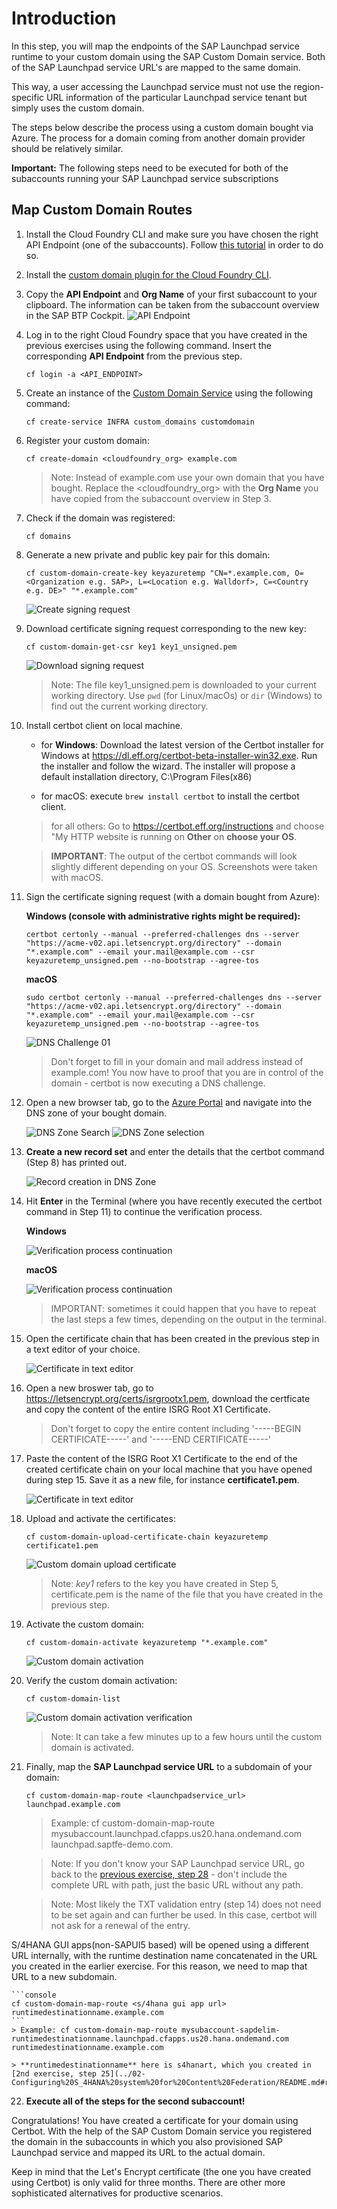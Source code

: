 # Introduction

In this step, you will map the endpoints of the SAP Launchpad service runtime to your custom domain using the SAP Custom Domain service. Both of the SAP Launchpad service URL's are mapped to the same domain. 

This way, a user accessing the Launchpad service must not use the region-specific URL information of the particular Launchpad service tenant but simply uses the custom domain. 

The steps below describe the process using a custom domain bought via Azure. The process for a domain coming from another domain provider should be relatively similar. 

**Important:** The following steps need to be executed for both of the subaccounts running your SAP Launchpad service subscriptions 

## Map Custom Domain Routes

1. Install the Cloud Foundry CLI and make sure you have chosen the right API Endpoint (one of the subaccounts). Follow [this tutorial](https://developers.sap.com/tutorials/cp-cf-download-cli.html) in order to do so. 

2. Install the [custom domain plugin for the Cloud Foundry CLI](https://help.sap.com/viewer/65de2977205c403bbc107264b8eccf4b/Cloud/en-US/9f98dd0fcf9447019f233403f4ca60c1.html). 

3. Copy the **API Endpoint** and **Org Name** of your first subaccount to your clipboard. The information can be taken from the subaccount overview in the SAP BTP Cockpit. 
    ![API Endpoint](./images/00.png)

4. Log in to the right Cloud Foundry space that you have created in the previous exercises using the following command. Insert the corresponding **API Endpoint** from the previous step. 

    ```
    cf login -a <API_ENDPOINT>
    ```

5. Create an instance of the [Custom Domain Service](https://help.sap.com/viewer/product/CUSTOM_DOMAINS/Cloud/en-US) using the following command:

    ```
    cf create-service INFRA custom_domains customdomain
    ```

6. Register your custom domain: 

    ```console
    cf create-domain <cloudfoundry_org> example.com
    ```
    > Note: Instead of example.com use your own domain that you have bought. Replace the <cloudfoundry_org> with the **Org Name** you have copied from the subaccount overview in Step 3. 

7. Check if the domain was registered: 
    ```console
    cf domains
    ```

8. Generate a new private and public key pair for this domain: 
   
    ```console
    cf custom-domain-create-key keyazuretemp "CN=*.example.com, O=<Organization e.g. SAP>, L=<Location e.g. Walldorf>, C=<Country e.g. DE>" "*.example.com"
    ```

    ![Create signing request](./images/01.png)

9.  Download certificate signing request corresponding to the new key:

    ```console
    cf custom-domain-get-csr key1 key1_unsigned.pem
    ```

    ![Download signing request](./images/02.png)

    > Note: The file key1_unsigned.pem is downloaded to your current working directory. Use `pwd` (for Linux/macOs) or `dir` (Windows) to find out the current working directory.

10. Install certbot client on local machine. 

    - for **Windows**: Download the latest version of the Certbot installer for Windows at https://dl.eff.org/certbot-beta-installer-win32.exe. Run the installer and follow the wizard. The installer will propose a default installation directory, C:\Program Files(x86)

    - for macOS: execute ```brew install certbot``` to install the certbot client. 
    > for all others: Go to https://certbot.eff.org/instructions and choose "My HTTP website is running on **Other** on **choose your OS**.  

    > **IMPORTANT**: The output of the certbot commands will look slightly different depending on your OS. Screenshots were taken with macOS. 

11. Sign the certificate signing request (with a domain bought from Azure): 

    **Windows (console with administrative rights might be required):**
    ```console
    certbot certonly --manual --preferred-challenges dns --server "https://acme-v02.api.letsencrypt.org/directory" --domain "*.example.com" --email your.mail@example.com --csr keyazuretemp_unsigned.pem --no-bootstrap --agree-tos
    ```
    **macOS**
    ```console
    sudo certbot certonly --manual --preferred-challenges dns --server "https://acme-v02.api.letsencrypt.org/directory" --domain "*.example.com" --email your.mail@example.com --csr keyazuretemp_unsigned.pem --no-bootstrap --agree-tos
    ```

    ![DNS Challenge 01](./images/03.png)

    > Don't forget to fill in your domain and mail address instead of example.com! You now have to proof that you are in control of the domain - certbot is now executing a DNS challenge. 

12. Open a new browser tab, go to the [Azure Portal](http://portal.azure.com) and navigate into the DNS zone of your bought domain. 

    ![DNS Zone Search](./images/04.png)
    ![DNS Zone selection](./images/05.png)

13. **Create a new record set** and enter the details that the certbot command (Step 8) has printed out. 

    ![Record creation in DNS Zone](./images/06.png)

14. Hit **Enter** in the Terminal (where you have recently executed the certbot command in Step 11) to continue the verification process. 

    **Windows**

    ![Verification process continuation ](./images/07a.png)

    **macOS**
    
    ![Verification process continuation ](./images/07.png)

    > IMPORTANT: sometimes it could happen that you have to repeat the last steps a few times, depending on the output in the terminal. 

15. Open the certificate chain that has been created in the previous step in a text editor of your choice. 

    ![Certificate in text editor](./images/08.png)

16. Open a new broswer tab, go to <https://letsencrypt.org/certs/isrgrootx1.pem>, download the certficate and copy the content of the entire ISRG Root X1 Certificate. 

    > Don't forget to copy the entire content including '-----BEGIN CERTIFICATE-----' and '-----END CERTIFICATE-----'
    
17. Paste the content of the ISRG Root X1 Certificate to the end of the created certificate chain on your local machine that you have opened during step 15. Save it as a new file, for instance **certificate1.pem**. 

    ![Certificate in text editor](./images/09.png)

18. Upload and activate the certificates: 

    ```console
    cf custom-domain-upload-certificate-chain keyazuretemp certificate1.pem
    ```

    ![Custom domain upload certificate](./images/10.png)

    > Note: *key1* refers to the key you have created in Step 5, certificate.pem is the name of the file that you have created in the previous step.

19. Activate the custom domain: 

    ```console
    cf custom-domain-activate keyazuretemp "*.example.com"
    ```

    ![Custom domain activation](./images/11.png)


20. Verify the custom domain activation: 

    ```console
    cf custom-domain-list
    ```

    ![Custom domain activation verification](./images/12.png)

    > Note: It can take a few minutes up to a few hours until the custom domain is activated. 

21. <a name="endpointmapping"></a>Finally, map the **SAP Launchpad service URL**  to a subdomain of your domain: 

    ```console
    cf custom-domain-map-route <launchpadservice_url> launchpad.example.com
    ```

    > Example: cf custom-domain-map-route mysubaccount.launchpad.cfapps.us20.hana.ondemand.com launchpad.saptfe-demo.com. 

    > Note: If you don't know your SAP Launchpad service URL, go back to the [previous exercise, step 28](../03-Provisioning%20S_HANA%20Apps%20to%20Launchpad/README.md#url) - don't include the complete URL with path, just the basic URL without any path. 

    > Note: Most likely the TXT validation entry (step 14) does not need to be set again and can further be used. In this case, certbot will not ask for a renewal of the entry. 

   S/4HANA GUI apps(non-SAPUI5 based) will be opened using a different URL internally, with the runtime destination name concatenated in the URL you created in the earlier exercise. For this reason, we need to map that URL to a new subdomain.

    ```console
    cf custom-domain-map-route <s/4hana gui app url> runtimedestinationname.example.com
    ```
    > Example: cf custom-domain-map-route mysubaccount-sapdelim-runtimedestinationname.launchpad.cfapps.us20.hana.ondemand.com runtimedestinationname.example.com

    > **runtimedestinationname** here is s4hanart, which you created in [2nd exercise, step 25](../02-Configuring%20S_4HANA%20system%20for%20Content%20Federation/README.md#runtimedest)
    
22. **Execute all of the steps for the second subaccount!**

Congratulations! You have created a certificate for your domain using Certbot. With the help of the SAP Custom Domain service you registered the domain in the subaccounts in which you also provisioned SAP Launchpad service and mapped its URL to the actual domain.

Keep in mind that the Let's Encrypt certificate (the one you have created using Certbot) is only valid for three months. There are other more sophisticated alternatives for productive scenarios. 
